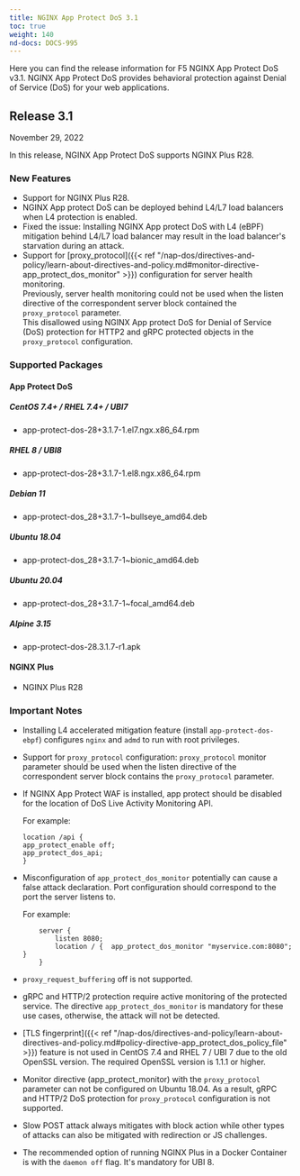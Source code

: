```yaml
---
title: NGINX App Protect DoS 3.1
toc: true
weight: 140
nd-docs: DOCS-995
---
```


Here you can find the release information for F5 NGINX App Protect DoS v3.1. NGINX App Protect DoS provides behavioral protection against Denial of Service (DoS) for your web applications.

## Release 3.1

November 29, 2022

In this release, NGINX App Protect DoS supports NGINX Plus R28.

### New Features

- Support for NGINX Plus R28.
- NGINX App protect DoS can be deployed behind L4/L7 load balancers when L4 protection is enabled.
- Fixed the issue: Installing NGINX App protect DoS with L4 (eBPF) mitigation behind L4/L7 load balancer may result in the load balancer's starvation during an attack.
- Support for [proxy_protocol]({{< ref "/nap-dos/directives-and-policy/learn-about-directives-and-policy.md#monitor-directive-app_protect_dos_monitor" >}}) configuration for server health monitoring.<br>
Previously, server health monitoring could not be used when the listen directive of the correspondent server block contained the `proxy_protocol` parameter.<br>
This disallowed using NGINX App protect DoS for Denial of Service (DoS) protection for HTTP2 and gRPC protected objects in the `proxy_protocol` configuration.


### Supported Packages

#### App Protect DoS

##### CentOS 7.4+ / RHEL 7.4+ / UBI7

- app-protect-dos-28+3.1.7-1.el7.ngx.x86_64.rpm

##### RHEL 8 / UBI8

- app-protect-dos-28+3.1.7-1.el8.ngx.x86_64.rpm

##### Debian 11

- app-protect-dos_28+3.1.7-1~bullseye_amd64.deb

##### Ubuntu 18.04

- app-protect-dos_28+3.1.7-1~bionic_amd64.deb

##### Ubuntu 20.04

- app-protect-dos_28+3.1.7-1~focal_amd64.deb

##### Alpine 3.15

- app-protect-dos-28.3.1.7-r1.apk

#### NGINX Plus

- NGINX Plus R28


### Important Notes

- Installing L4 accelerated mitigation feature (install `app-protect-dos-ebpf`) configures `nginx` and `admd` to run with root privileges.

- Support for `proxy_protocol` configuration: `proxy_protocol` monitor parameter should be used when the listen directive of the correspondent server block contains the `proxy_protocol` parameter.

- If NGINX App Protect WAF is installed, app protect should be disabled for the location of DoS Live Activity Monitoring API.

    For example:

    ```shell
    location /api {
    app_protect_enable off;
    app_protect_dos_api;
    }
    ```

- Misconfiguration of `app_protect_dos_monitor` potentially can cause a false attack declaration.
Port configuration should correspond to the port the server listens to.

    For example:

    ```shell
        server {
            listen 8080;
            location / {  app_protect_dos_monitor "myservice.com:8080";  }
        }
    ```

- `proxy_request_buffering` off is not supported.

- gRPC and HTTP/2 protection require active monitoring of the protected service. The directive `app_protect_dos_monitor` is mandatory for these use cases, otherwise, the attack will not be detected.

- [TLS fingerprint]({{< ref "/nap-dos/directives-and-policy/learn-about-directives-and-policy.md#policy-directive-app_protect_dos_policy_file" >}}) feature is not used in CentOS 7.4 and RHEL 7 / UBI 7 due to the old OpenSSL version. The required OpenSSL version is 1.1.1 or higher.

- Monitor directive (app_protect_monitor) with the `proxy_protocol` parameter can not be configured on Ubuntu 18.04. As a result, gRPC and HTTP/2 DoS protection for `proxy_protocol` configuration is not supported.

- Slow POST attack always mitigates with block action while other types of attacks can also be mitigated with redirection or JS challenges.

- The recommended option of running NGINX Plus in a Docker Container is with the `daemon off` flag. It's mandatory for UBI 8.
